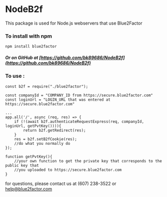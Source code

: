 # NodeB2f

This package is used for Node.js webservers that use Blue2Factor

### To install with npm
```
npm install blue2factor
```

##### Or on GitHub at [https://github.com/bk89686/NodeB2f](https://github.com/bk89686/NodeB2f)

### To use :

```
const b2f = require("./blue2factor");

const companyId = "COMPANY_ID from https://secure.blue2factor.com"
const loginUrl = "LOGIN_URL that was entered at https://secure.blue2factor.com"

...
app.all('/', async (req, res) => {
	if (!(await b2f.authenticateRequestExpress(req, companyId, loginUrl, getPvtKey()))){
		return b2f.getRedirect(res);
	}
	res = b2f.setB2fCookie(res);
	//do what you normally do
});

function getPvtKey(){
	//your own function to get the private key that corresponds to the public key that
	//you uploaded to https://secure.blue2factor.com
}
```


for questions, please contact us at (607) 238-3522 or help@blue2factor.com